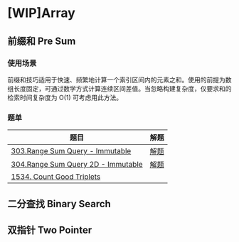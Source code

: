 # [WIP]Array

## 前缀和 Pre Sum

### 使用场景

前缀和技巧适用于快速、频繁地计算一个索引区间内的元素之和。使用的前提为数组长度固定，可通过数学方式计算连续区间差值。当忽略构建复杂度，仅要求和的检索时间复杂度为 O(1) 可考虑用此方法。

### 题单

| 题目 | 解题 |
| ------------- | ------------- |
| [303.Range Sum Query - Immutable](https://leetcode.cn/problems/range-sum-query-immutable/description/)  | [解题](./303.md)  |
| [304.Range Sum Query 2D - Immutable](https://leetcode.cn/problems/range-sum-query-2d-immutable/description/)  | [解题](./304.md)   |
| [1534. Count Good Triplets](https://leetcode.cn/problems/count-good-triplets/description/)


## 二分查找 Binary Search

## 双指针 Two Pointer
